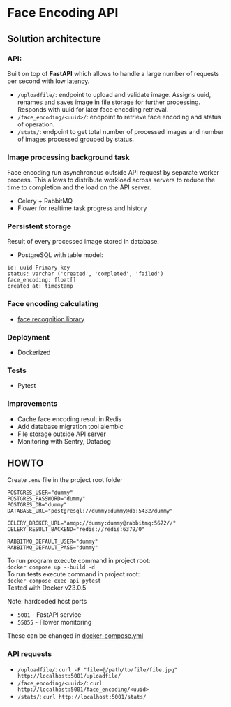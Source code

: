 # Face Encoding API

## Solution architecture
### API:
Built on top of **FastAPI** which allows to handle a large number of requests per second with low latency.
- `/uploadfile/`: endpoint to upload and validate image. 
Assigns uuid, renames and saves image in file storage for further processing. 
Responds with uuid for later face encoding retrieval.
- `/face_encoding/<uuid>/`: endpoint to retrieve face encoding and status of operation.
- `/stats/`: endpoint to get total number of processed images and number of images processed grouped by status. 

### Image processing background task
Face encoding run asynchronous outside API request by separate worker process. 
This allows to distribute workload across servers to reduce the time to completion and the load on the API server.
- Celery + RabbitMQ
- Flower for realtime task progress and history

### Persistent storage
Result of every processed image stored in database.
- PostgreSQL with table model:
````text
id: uuid Primary key
status: varchar ('created', 'completed', 'failed')
face_encoding: float[]
created_at: timestamp
````

### Face encoding calculating
- [face recognition library](https://github.com/ageitgey/face_recognition)

### Deployment
- Dockerized

### Tests
- Pytest

### Improvements
- Cache face encoding result in Redis
- Add database migration tool alembic
- File storage outside API server 
- Monitoring with Sentry, Datadog


## HOWTO
Create `.env` file in the project root folder
```commandline
POSTGRES_USER="dummy"
POSTGRES_PASSWORD="dummy"
POSTGRES_DB="dummy"
DATABASE_URL="postgresql://dummy:dummy@db:5432/dummy"

CELERY_BROKER_URL="amqp://dummy:dummy@rabbitmq:5672//"
CELERY_RESULT_BACKEND="redis://redis:6379/0"

RABBITMQ_DEFAULT_USER="dummy"
RABBITMQ_DEFAULT_PASS="dummy"
```
To run program execute command in project root:  
```docker compose up --build -d```  
To run tests execute command in project root:  
```docker compose exec api pytest```  
Tested with Docker v23.0.5  

Note: hardcoded host ports
- `5001` - FastAPI service
- `55055` - Flower monitoring  

These can be changed in [docker-compose.yml](https://github.com/masb3/face_encoding_api/blob/main/docker-compose.yml)

### API requests
- `/uploadfile/`: ```curl -F "file=@/path/to/file/file.jpg" http://localhost:5001/uploadfile/```
- `/face_encoding/<uuid>/`: ```curl http://localhost:5001/face_encoding/<uuid>```
- `/stats/`: ```curl http://localhost:5001/stats/```  
